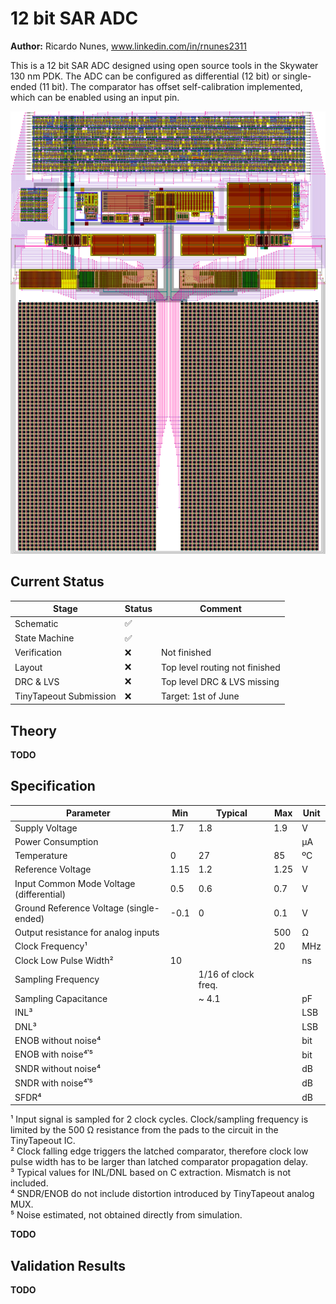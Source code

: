 # 12 bit SAR ADC
**Author:** Ricardo Nunes, www.linkedin.com/in/rnunes2311

This is a 12 bit SAR ADC designed using open source tools in the Skywater 130 nm PDK.
The ADC can be configured as differential (12 bit) or single-ended (11 bit). The comparator has offset self-calibration implemented, which can be enabled using an input pin.


![alt text](./media/layout_picture.png "SAR ADC Layout")


## Current Status

|Stage					|Status		|Comment						|
|-----------------------|-----------|-------------------------------|
|Schematic				|✅			|								|
|State Machine			|✅			|								|
|Verification			|❌			|Not finished					|
|Layout					|❌			|Top level routing not finished	|
|DRC & LVS				|❌			|Top level DRC & LVS missing	|
|TinyTapeout Submission	|❌			|Target: 1st of June			|


## Theory
**TODO**
## Specification

|Parameter									|Min		|Typical			|Max	|Unit	|
|-------------------------------------------|-----------|-------------------|-------|-------|
|Supply Voltage								|1.7		|1.8				|1.9	|V		|
|Power Consumption							|			|					|		|µA		|
|Temperature								|0			|27					|85		|ºC		|
|Reference Voltage							|1.15		|1.2				|1.25	|V		|
|Input Common Mode Voltage (differential)	|0.5		|0.6				|0.7	|V		|
|Ground Reference Voltage (single-ended)	|-0.1		|0					|0.1	|V		|
|Output resistance for analog inputs		|			|					|500	|Ω		|
|Clock Frequency¹							|			|					|20		|MHz	|
|Clock Low Pulse Width²						|10			|					|		|ns		|
|Sampling Frequency							|			|1/16 of clock freq.|		|		|
|Sampling Capacitance						|			|~ 4.1				|		|pF		|
|INL³										|			|					|		|LSB	|
|DNL³										|			|					|		|LSB	|
|ENOB without noise⁴						|			|					|		|bit	|
|ENOB with noise⁴𝄒⁵							|			|					|		|bit	|
|SNDR without noise⁴						|			|					|		|dB		|
|SNDR with noise⁴𝄒⁵							|			|					|		|dB		|
|SFDR⁴										|			|					|		|dB		|

¹ Input signal is sampled for 2 clock cycles. Clock/sampling frequency is limited by the 500 Ω resistance from the pads to the circuit in the TinyTapeout IC.\
² Clock falling edge triggers the latched comparator, therefore clock low pulse width has to be larger than latched comparator propagation delay.\
³ Typical values for INL/DNL based on C extraction. Mismatch is not included.\
⁴ SNDR/ENOB do not include distortion introduced by TinyTapeout analog MUX.\
⁵ Noise estimated, not obtained directly from simulation.


**TODO**
## Validation Results
**TODO**